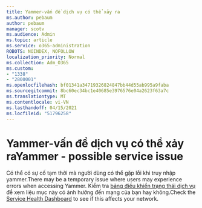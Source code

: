 ```yaml
---
title: Yammer-vấn đề dịch vụ có thể xảy ra
ms.author: pebaum
author: pebaum
manager: scotv
ms.audience: Admin
ms.topic: article
ms.service: o365-administration
ROBOTS: NOINDEX, NOFOLLOW
localization_priority: Normal
ms.collection: Adm_O365
ms.custom:
- "1338"
- "2800001"
ms.openlocfilehash: bf01341a34719326824847bb44d55ab995a9faba
ms.sourcegitcommit: 8bc60ec34bc1e40685e3976576e04a2623f63a7c
ms.translationtype: MT
ms.contentlocale: vi-VN
ms.lasthandoff: 04/15/2021
ms.locfileid: "51796258"
---
```

# <a name="yammer---possible-service-issue"></a><span data-ttu-id="b0c20-102">Yammer-vấn đề dịch vụ có thể xảy ra</span><span class="sxs-lookup"><span data-stu-id="b0c20-102">Yammer - possible service issue</span></span>

<span data-ttu-id="b0c20-103">Có thể có sự cố tạm thời mà người dùng có thể gặp lỗi khi truy nhập yammer.</span><span class="sxs-lookup"><span data-stu-id="b0c20-103">There may be a temporary issue where users may experience errors when accessing Yammer.</span></span> <span data-ttu-id="b0c20-104">Kiểm tra [bảng điều khiển trạng thái dịch vụ](https://admin.microsoft.com/AdminPortal/Home#/servicehealth) để xem liệu mục này có ảnh hưởng đến mạng của bạn hay không.</span><span class="sxs-lookup"><span data-stu-id="b0c20-104">Check the [Service Health Dashboard](https://admin.microsoft.com/AdminPortal/Home#/servicehealth) to see if this affects your network.</span></span>
